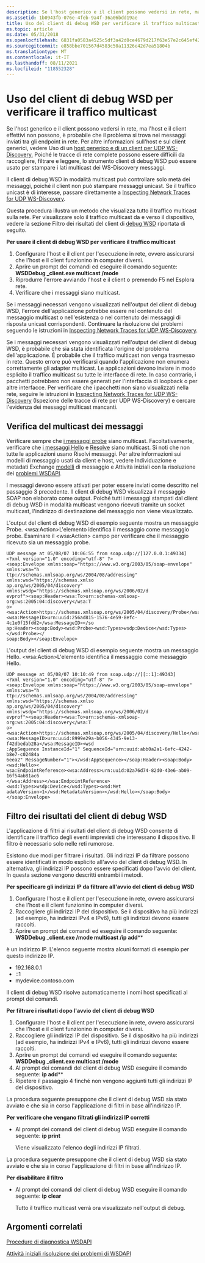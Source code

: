 ```yaml
---
description: Se l'host generico e il client possono vedersi in rete, ma l'host e il client effettivi non possono, è probabile che il problema si trova nei messaggi inviati tra gli endpoint in rete.
ms.assetid: 1b0943fb-076e-4feb-9a4f-36a06bdd19ae
title: Uso del client di debug WSD per verificare il traffico multicast
ms.topic: article
ms.date: 05/31/2018
ms.openlocfilehash: 6831fa0583a4525c5df3a42d0ce4679d217f63e57e2c645ef429157fdf8cafbc
ms.sourcegitcommit: e858bbe701567d4583c50a11326e42d7ea51804b
ms.translationtype: MT
ms.contentlocale: it-IT
ms.lasthandoff: 08/11/2021
ms.locfileid: "118552328"
---
```

# <a name="using-wsd-debug-client-to-verify-multicast-traffic"></a>Uso del client di debug WSD per verificare il traffico multicast

Se l'host generico e il client possono vedersi in rete, ma l'host e il client effettivi non possono, è probabile che il problema si trova nei messaggi inviati tra gli endpoint in rete. Per altre informazioni sull'host e sul client generici, vedere Uso di un [host generico e di un client per UDP WS-Discovery.](using-a-generic-host-and-client-for-udp-ws-discovery.md) Poiché le tracce di rete complete possono essere difficili da raccogliere, filtrare e leggere, lo strumento client di debug WSD può essere usato per stampare i lati multicast dei WS-Discovery messaggi.

Il client di debug WSD in modalità multicast può controllare solo metà dei messaggi, poiché il client non può stampare messaggi unicast. Se il traffico unicast è di interesse, passare direttamente a [Inspecting Network Traces for UDP WS-Discovery](inspecting-network-traces-for-udp-ws-discovery.md).

Questa procedura illustra un metodo che visualizza tutto il traffico multicast sulla rete. Per visualizzare solo il traffico multicast da e verso il dispositivo, vedere la sezione Filtro dei risultati del client di [debug WSD](#filtering-wsd-debug-client-results) riportata di seguito.

**Per usare il client di debug WSD per verificare il traffico multicast**

1.  Configurare l'host e il client per l'esecuzione in rete, ovvero assicurarsi che l'host e il client funzionino in computer diversi.
2.  Aprire un prompt dei comandi ed eseguire il comando seguente: **WSDDebug \_client.exe multicast /mode**
3.  Riprodurre l'errore avviando l'host e il client o premendo F5 nel Esplora rete.
4.  Verificare che i messaggi siano multicast.

Se i messaggi necessari vengono visualizzati nell'output del client di debug WSD, l'errore dell'applicazione potrebbe essere nel contenuto del messaggio multicast o nell'esistenza o nel contenuto dei messaggi di risposta unicast corrispondenti. Continuare la risoluzione dei problemi seguendo le istruzioni in [Inspecting Network Traces for UDP WS-Discovery](inspecting-network-traces-for-udp-ws-discovery.md).

Se i messaggi necessari vengono visualizzati nell'output del client di debug WSD, è probabile che sia stata identificata l'origine del problema dell'applicazione. È probabile che il traffico multicast non venga trasmesso in rete. Questo errore può verificarsi quando l'applicazione non enumera correttamente gli adapter multicast. Le applicazioni devono inviare in modo esplicito il traffico multicast su tutte le interfacce di rete. In caso contrario, i pacchetti potrebbero non essere generati per l'interfaccia di loopback o per altre interfacce. Per verificare che i pacchetti non siano visualizzati nella rete, seguire le istruzioni in [Inspecting Network Traces for UDP WS-Discovery](inspecting-network-traces-for-udp-ws-discovery.md) (Ispezione delle tracce di rete per UDP WS-Discovery) e cercare l'evidenza dei messaggi multicast mancanti.

## <a name="verifying-that-messages-are-being-multicast"></a>Verifica del multicast dei messaggi

Verificare sempre che [i messaggi probe](probe-message.md) siano multicast. Facoltativamente, verificare che [i messaggi Hello](hello-message.md) e [Resolve](resolve-message.md) siano multicast. Si noti che non tutte le applicazioni usano Risolvi messaggi. Per altre informazioni sui modelli di messaggio usati da client e host, vedere Individuazione e metadati Exchange [modelli](discovery-and-metadata-exchange-message-patterns.md) di messaggio e Attività iniziali con la risoluzione dei [problemi WSDAPI](getting-started-with-wsdapi-troubleshooting.md).

I messaggi devono essere attivati per poter essere inviati come descritto nel passaggio 3 precedente. Il client di debug WSD visualizza il messaggio SOAP non elaborato come output. Poiché tutti i messaggi stampati dal client di debug WSD in modalità multicast vengono ricevuti tramite un socket multicast, l'indirizzo di destinazione del messaggio non viene visualizzato.

L'output del client di debug WSD di esempio seguente mostra un messaggio Probe. \<wsa:Action>L'elemento identifica il messaggio come messaggio probe. Esaminare il \<wsa:Action> campo per verificare che il messaggio ricevuto sia un messaggio probe.

``` syntax
UDP message at 05/08/07 10:06:55 from soap.udp://[127.0.0.1:49334]
<?xml version="1.0" encoding="utf-8" ?>
<soap:Envelope xmlns:soap="https://www.w3.org/2003/05/soap-envelope" xmlns:wsa="h
ttp://schemas.xmlsoap.org/ws/2004/08/addressing" xmlns:wsd="https://schemas.xmlso
ap.org/ws/2005/04/discovery" xmlns:wsdp="https://schemas.xmlsoap.org/ws/2006/02/d
evprof"><soap:Header><wsa:To>urn:schemas-xmlsoap-org:ws:2005:04:discovery</wsa:T
o><wsa:Action>https://schemas.xmlsoap.org/ws/2005/04/discovery/Probe</wsa:Action>
<wsa:MessageID>urn:uuid:256ad815-1576-4e59-8efc-4c1e0f15fdd2</wsa:MessageID></so
ap:Header><soap:Body><wsd:Probe><wsd:Types>wsdp:Device</wsd:Types></wsd:Probe></
soap:Body></soap:Envelope>
```

L'output del client di debug WSD di esempio seguente mostra un messaggio Hello. \<wsa:Action>L'elemento identifica il messaggio come messaggio Hello.

``` syntax
UDP message at 05/08/07 10:10:49 from soap.udp://[[::1]:49343]
<?xml version="1.0" encoding="utf-8" ?>
<soap:Envelope xmlns:soap="https://www.w3.org/2003/05/soap-envelope" xmlns:wsa="h
ttp://schemas.xmlsoap.org/ws/2004/08/addressing" xmlns:wsd="https://schemas.xmlso
ap.org/ws/2005/04/discovery" xmlns:wsdp="https://schemas.xmlsoap.org/ws/2006/02/d
evprof"><soap:Header><wsa:To>urn:schemas-xmlsoap-org:ws:2005:04:discovery</wsa:T
o><wsa:Action>https://schemas.xmlsoap.org/ws/2005/04/discovery/Hello</wsa:Action>
<wsa:MessageID>urn:uuid:8999e29a-b056-4345-9e13-f42dbedab28a</wsa:MessageID><wsd
:AppSequence InstanceId="1" SequenceId="urn:uuid:abb0a2a1-6efc-4242-b8e7-c02484a
6eea2" MessageNumber="1"></wsd:AppSequence></soap:Header><soap:Body><wsd:Hello><
wsa:EndpointReference><wsa:Address>urn:uuid:02a76d74-82d0-43e6-ab09-16f54ab81ac6
</wsa:Address></wsa:EndpointReference><wsd:Types>wsdp:Device</wsd:Types><wsd:Met
adataVersion>1</wsd:MetadataVersion></wsd:Hello></soap:Body></soap:Envelope>
```

## <a name="filtering-wsd-debug-client-results"></a>Filtro dei risultati del client di debug WSD

L'applicazione di filtri ai risultati del client di debug WSD consente di identificare il traffico degli eventi imprevisti che interessano il dispositivo. Il filtro è necessario solo nelle reti rumorose.

Esistono due modi per filtrare i risultati. Gli indirizzi IP da filtrare possono essere identificati in modo esplicito all'avvio del client di debug WSD. In alternativa, gli indirizzi IP possono essere specificati dopo l'avvio del client. In questa sezione vengono descritti entrambi i metodi.

**Per specificare gli indirizzi IP da filtrare all'avvio del client di debug WSD**

1.  Configurare l'host e il client per l'esecuzione in rete, ovvero assicurarsi che l'host e il client funzionino in computer diversi.
2.  Raccogliere gli indirizzi IP del dispositivo. Se il dispositivo ha più indirizzi (ad esempio, ha indirizzi IPv4 e IPv6), tutti gli indirizzi devono essere raccolti.
3.  Aprire un prompt dei comandi ed eseguire il comando seguente: **WSDDebug \_client.exe /mode multicast /ip add***<device IP>*

*<device IP>* è un indirizzo IP. L'elenco seguente mostra alcuni formati di esempio per questo indirizzo IP.

-   192.168.0.1
-   ::1
-   mydevice.contoso.com

Il client di debug WSD risolve automaticamente i nomi host specificati al prompt dei comandi.

**Per filtrare i risultati dopo l'avvio del client di debug WSD**

1.  Configurare l'host e il client per l'esecuzione in rete, ovvero assicurarsi che l'host e il client funzionino in computer diversi.
2.  Raccogliere gli indirizzi IP del dispositivo. Se il dispositivo ha più indirizzi (ad esempio, ha indirizzi IPv4 e IPv6), tutti gli indirizzi devono essere raccolti.
3.  Aprire un prompt dei comandi ed eseguire il comando seguente: **WSDDebug \_client.exe multicast /mode**
4.  Al prompt dei comandi del client di debug WSD eseguire il comando seguente: **ip add***<device IP>*
5.  Ripetere il passaggio 4 finché non vengono aggiunti tutti gli indirizzi IP del dispositivo.

La procedura seguente presuppone che il client di debug WSD sia stato avviato e che sia in corso l'applicazione di filtri in base all'indirizzo IP.

**Per verificare che vengano filtrati gli indirizzi IP corretti**

-   Al prompt dei comandi del client di debug WSD eseguire il comando seguente: **ip print**

    Viene visualizzato l'elenco degli indirizzi IP filtrati.

La procedura seguente presuppone che il client di debug WSD sia stato avviato e che sia in corso l'applicazione di filtri in base all'indirizzo IP.

**Per disabilitare il filtro**

-   Al prompt dei comandi del client di debug WSD eseguire il comando seguente: **ip clear**

    Tutto il traffico multicast verrà ora visualizzato nell'output di debug.

## <a name="related-topics"></a>Argomenti correlati

<dl> <dt>

[Procedure di diagnostica WSDAPI](wsdapi-diagnostic-procedures.md)
</dt> <dt>

[Attività iniziali risoluzione dei problemi di WSDAPI](getting-started-with-wsdapi-troubleshooting.md)
</dt> </dl>

 

 



